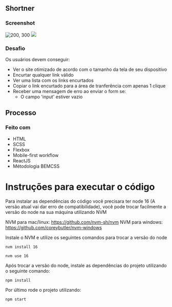 ## Shortner

### Screenshot

![200, 300](./src/assets/screenshots/index-desktop.png)
![](./src/assets/screenshots/links-mobile.png)

### Desafio

Os usuários devem conseguir:

- Ver o site otimizado de acordo com o tamanho da tela de seu dispositivo
- Encurtar qualquer link válido
- Ver uma lista com os links encurtados
- Copiar o link encurtado para a área de tranferência com apenas 1 clique
- Receber uma mensagem de erro ao enviar o form se:
  - O campo 'input' estiver vazio

## Processo

### Feito com

- HTML
- SCSS
- Flexbox
- Mobile-first workflow
- ReactJS
- Métodologia BEMCSS

# Instruções para executar o código

Para instalar as dependências do código você precisara ter node 16 (A versão atual vai dar erro de compatibilidade), você pode trocar facilmente a versão do node na sua máquina utilizando NVM

NVM para mac/linux: https://github.com/nvm-sh/nvm
NVM para windows: https://github.com/coreybutler/nvm-windows

Instale o NVM e utilize os seguintes comandos para trocar a versão do node

```
nvm install 16
```
```
nvm use 16
```

Após trocar a versão do node, instale as dependências do projeto utilizando o seguinte comando:

```
npm install
```

Por último rode o projeto utilizando:

```
npm start
```

